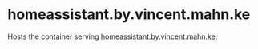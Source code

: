 # homeassistant.by.vincent.mahn.ke

Hosts the container serving [homeassistant.by.vincent.mahn.ke](https://homeassistant.by.vincent.mahn.ke).